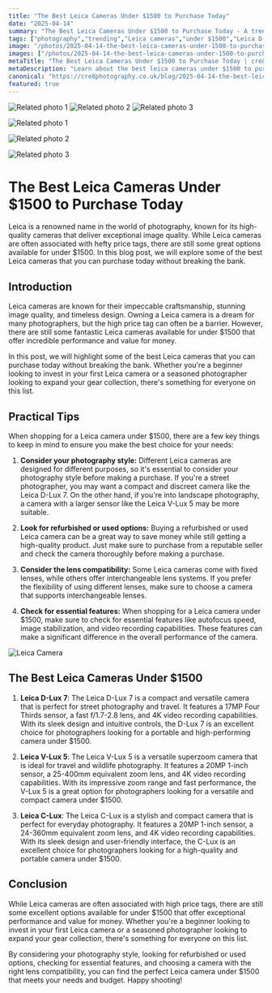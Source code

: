 ```yaml
---
title: "The Best Leica Cameras Under $1500 to Purchase Today"
date: "2025-04-14"
summary: "The Best Leica Cameras Under $1500 to Purchase Today - A trending topic in photography."
tags: ["photography","trending","Leica cameras","under $1500","Leica D-Lux 7","Leica V-Lux 5","Leica C-Lux","image quality","camera features","lens compatibility"]
image: "/photos/2025-04-14-the-best-leica-cameras-under-1500-to-purchase-today-1.jpg"
images: ["/photos/2025-04-14-the-best-leica-cameras-under-1500-to-purchase-today-1.jpg","/photos/2025-04-14-the-best-leica-cameras-under-1500-to-purchase-today-2.jpg","/photos/2025-04-14-the-best-leica-cameras-under-1500-to-purchase-today-3.jpg"]
metaTitle: "The Best Leica Cameras Under $1500 to Purchase Today | cre8 Photography"
metaDescription: "Learn about the best leica cameras under $1500 to purchase today in photography with practical tips and insights."
canonical: "https://cre8photography.co.uk/blog/2025-04-14-the-best-leica-cameras-under-1500-to-purchase-today"
featured: true
---
```


<!-- Gallery as HTML -->

<div class="grid grid-cols-1 sm:grid-cols-2 md:grid-cols-3 gap-4">
  <img src="/photos/2025-04-14-the-best-leica-cameras-under-1500-to-purchase-today-1.jpg" alt="Related photo 1" class="w-full rounded-lg" />
<img src="/photos/2025-04-14-the-best-leica-cameras-under-1500-to-purchase-today-2.jpg" alt="Related photo 2" class="w-full rounded-lg" />
<img src="/photos/2025-04-14-the-best-leica-cameras-under-1500-to-purchase-today-3.jpg" alt="Related photo 3" class="w-full rounded-lg" />
</div>


<!-- Gallery as Markdown -->
![Related photo 1](/photos/2025-04-14-the-best-leica-cameras-under-1500-to-purchase-today-1.jpg)


![Related photo 2](/photos/2025-04-14-the-best-leica-cameras-under-1500-to-purchase-today-2.jpg)


![Related photo 3](/photos/2025-04-14-the-best-leica-cameras-under-1500-to-purchase-today-3.jpg)



# The Best Leica Cameras Under $1500 to Purchase Today

Leica is a renowned name in the world of photography, known for its high-quality cameras that deliver exceptional image quality. While Leica cameras are often associated with hefty price tags, there are still some great options available for under $1500. In this blog post, we will explore some of the best Leica cameras that you can purchase today without breaking the bank.

## Introduction

Leica cameras are known for their impeccable craftsmanship, stunning image quality, and timeless design. Owning a Leica camera is a dream for many photographers, but the high price tag can often be a barrier. However, there are still some fantastic Leica cameras available for under $1500 that offer incredible performance and value for money.

In this post, we will highlight some of the best Leica cameras that you can purchase today without breaking the bank. Whether you're a beginner looking to invest in your first Leica camera or a seasoned photographer looking to expand your gear collection, there's something for everyone on this list.

## Practical Tips

When shopping for a Leica camera under $1500, there are a few key things to keep in mind to ensure you make the best choice for your needs:

1. **Consider your photography style:** Different Leica cameras are designed for different purposes, so it's essential to consider your photography style before making a purchase. If you're a street photographer, you may want a compact and discreet camera like the Leica D-Lux 7. On the other hand, if you're into landscape photography, a camera with a larger sensor like the Leica V-Lux 5 may be more suitable.

2. **Look for refurbished or used options:** Buying a refurbished or used Leica camera can be a great way to save money while still getting a high-quality product. Just make sure to purchase from a reputable seller and check the camera thoroughly before making a purchase.

3. **Consider the lens compatibility:** Some Leica cameras come with fixed lenses, while others offer interchangeable lens systems. If you prefer the flexibility of using different lenses, make sure to choose a camera that supports interchangeable lenses.

4. **Check for essential features:** When shopping for a Leica camera under $1500, make sure to check for essential features like autofocus speed, image stabilization, and video recording capabilities. These features can make a significant difference in the overall performance of the camera.

![Leica Camera](/path/to/leica-camera.jpg)

## The Best Leica Cameras Under $1500

1. **Leica D-Lux 7**: The Leica D-Lux 7 is a compact and versatile camera that is perfect for street photography and travel. It features a 17MP Four Thirds sensor, a fast f/1.7-2.8 lens, and 4K video recording capabilities. With its sleek design and intuitive controls, the D-Lux 7 is an excellent choice for photographers looking for a portable and high-performing camera under $1500.

2. **Leica V-Lux 5**: The Leica V-Lux 5 is a versatile superzoom camera that is ideal for travel and wildlife photography. It features a 20MP 1-inch sensor, a 25-400mm equivalent zoom lens, and 4K video recording capabilities. With its impressive zoom range and fast performance, the V-Lux 5 is a great option for photographers looking for a versatile and compact camera under $1500.

3. **Leica C-Lux**: The Leica C-Lux is a stylish and compact camera that is perfect for everyday photography. It features a 20MP 1-inch sensor, a 24-360mm equivalent zoom lens, and 4K video recording capabilities. With its sleek design and user-friendly interface, the C-Lux is an excellent choice for photographers looking for a high-quality and portable camera under $1500.

## Conclusion

While Leica cameras are often associated with high price tags, there are still some excellent options available for under $1500 that offer exceptional performance and value for money. Whether you're a beginner looking to invest in your first Leica camera or a seasoned photographer looking to expand your gear collection, there's something for everyone on this list.

By considering your photography style, looking for refurbished or used options, checking for essential features, and choosing a camera with the right lens compatibility, you can find the perfect Leica camera under $1500 that meets your needs and budget. Happy shooting!

